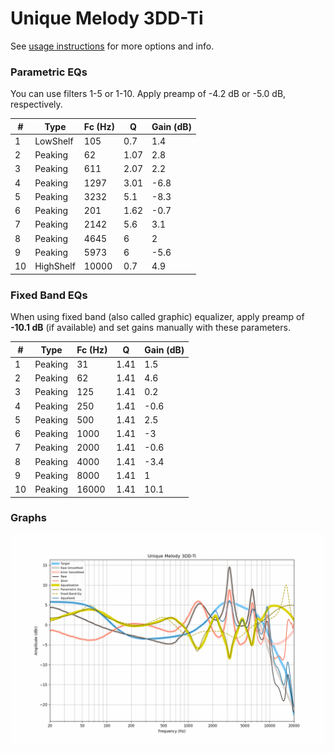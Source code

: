 # Unique Melody 3DD-Ti
See [usage instructions](https://github.com/jaakkopasanen/AutoEq#usage) for more options and info.

### Parametric EQs
You can use filters 1-5 or 1-10. Apply preamp of -4.2 dB or -5.0 dB, respectively.

|   # | Type      |   Fc (Hz) |    Q |   Gain (dB) |
|-----|-----------|-----------|------|-------------|
|   1 | LowShelf  |       105 | 0.7  |         1.4 |
|   2 | Peaking   |        62 | 1.07 |         2.8 |
|   3 | Peaking   |       611 | 2.07 |         2.2 |
|   4 | Peaking   |      1297 | 3.01 |        -6.8 |
|   5 | Peaking   |      3232 | 5.1  |        -8.3 |
|   6 | Peaking   |       201 | 1.62 |        -0.7 |
|   7 | Peaking   |      2142 | 5.6  |         3.1 |
|   8 | Peaking   |      4645 | 6    |         2   |
|   9 | Peaking   |      5973 | 6    |        -5.6 |
|  10 | HighShelf |     10000 | 0.7  |         4.9 |

### Fixed Band EQs
When using fixed band (also called graphic) equalizer, apply preamp of **-10.1 dB** (if available) and set gains manually with these parameters.

|   # | Type    |   Fc (Hz) |    Q |   Gain (dB) |
|-----|---------|-----------|------|-------------|
|   1 | Peaking |        31 | 1.41 |         1.5 |
|   2 | Peaking |        62 | 1.41 |         4.6 |
|   3 | Peaking |       125 | 1.41 |         0.2 |
|   4 | Peaking |       250 | 1.41 |        -0.6 |
|   5 | Peaking |       500 | 1.41 |         2.5 |
|   6 | Peaking |      1000 | 1.41 |        -3   |
|   7 | Peaking |      2000 | 1.41 |        -0.6 |
|   8 | Peaking |      4000 | 1.41 |        -3.4 |
|   9 | Peaking |      8000 | 1.41 |         1   |
|  10 | Peaking |     16000 | 1.41 |        10.1 |

### Graphs
![](./Unique%20Melody%203DD-Ti.png)
